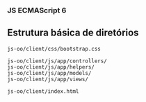 ### JS ECMAScript 6
## Estrutura básica de diretórios
```
js-oo/client/css/bootstrap.css

js-oo/client/js/app/controllers/
js-oo/client/js/app/helpers/
js-oo/client/js/app/models/
js-oo/client/js/app/views/

js-oo/client/index.html
```